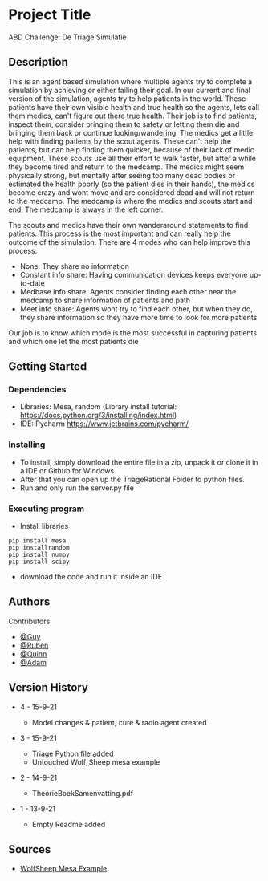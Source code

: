 
# Project Title

ABD Challenge: De Triage Simulatie

## Description

This is an agent based simulation where multiple agents try to complete a simulation by achieving or either failing their goal. In our current and final version of the simulation, agents try to help patients in the world. These patients have their own visible health and true health so the agents, lets call them medics, can't figure out there true health. Their job is to find patients, inspect them, consider bringing them to safety or letting them die and bringing them back or continue looking/wandering. The medics get a little help with finding patients by the scout agents. These can't help the patients, but can help finding them quicker, because of their lack of medic equipment. These scouts use all their effort to walk faster, but after a while they become tired and return to the medcamp. The medics might seem physically strong, but mentally after seeing too many dead bodies or estimated the health poorly (so the patient dies in their hands), the medics become crazy and wont move and are considered dead and will not return to the medcamp. The medcamp is where the medics and scouts start and end. The medcamp is always in the left corner. 

The scouts and medics have their own wanderaround statements to find patients. This process is the most important and can really help the outcome of the simulation. There are 4 modes who can help improve this process:
* None: They share no information
* Constant info share: Having communication devices keeps everyone up-to-date
* Medbase info share: Agents consider finding each other near the medcamp to share information of patients and path
* Meet info share: Agents wont try to find each other, but when they do, they share information so they have more time to look for more patients

Our job is to know which mode is the most successful in capturing patients and which one let the most patients die

## Getting Started

### Dependencies

* Libraries: Mesa, random (Library install tutorial: https://docs.python.org/3/installing/index.html)
* IDE: Pycharm https://www.jetbrains.com/pycharm/

### Installing

* To install, simply download the entire file in a zip, unpack it or clone it in a IDE or Github for Windows.
* After that you can open up the TriageRational Folder to python files.
* Run and only run the server.py file

### Executing program

* Install libraries
```
pip install mesa
pip installrandom
pip install numpy
pip install scipy
```
* download the code and run it inside an IDE


## Authors

Contributors:
* [@Guy](https://github.com/AI-Gio)
* [@Ruben](https://github.com/GameModes)
* [@Quinn](https://google.com)
* [@Adam](https://google.com)


## Version History
* 4 - 15-9-21
    * Model changes & patient, cure & radio agent created
    
* 3 - 15-9-21
    * Triage Python file added
    * Untouched Wolf_Sheep mesa example
       
* 2 - 14-9-21
    * TheorieBoekSamenvatting.pdf 

* 1 - 13-9-21
    * Empty Readme added 


## Sources

* [WolfSheep Mesa Example](https://github.com/projectmesa/mesa-examples/tree/master/examples/WolfSheep)
